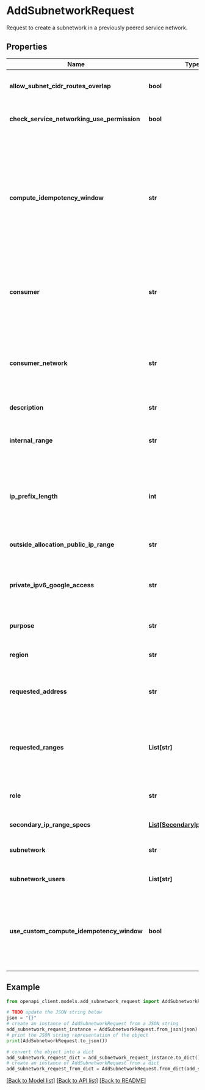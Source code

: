 # AddSubnetworkRequest

Request to create a subnetwork in a previously peered service network.

## Properties

Name | Type | Description | Notes
------------ | ------------- | ------------- | -------------
**allow_subnet_cidr_routes_overlap** | **bool** | Optional. Defines the allowSubnetCidrRoutesOverlap field of the subnet, e.g. Available in alpha and beta according to [Compute API documentation](https://cloud.google.com/compute/docs/reference/rest/beta/subnetworks/insert) | [optional] 
**check_service_networking_use_permission** | **bool** | Optional. The IAM permission check determines whether the consumer project has &#39;servicenetworking.services.use&#39; permission or not. | [optional] 
**compute_idempotency_window** | **str** | Optional. Specifies a custom time bucket for Arcus subnetwork request idempotency. If two equivalent concurrent requests are made, Arcus will know to ignore the request if it has already been completed or is in progress. Only requests with matching compute_idempotency_window have guaranteed idempotency. Changing this time window between requests results in undefined behavior. Zero (or empty) value with custom_compute_idempotency_window&#x3D;true specifies no idempotency (i.e. no request ID is provided to Arcus). Maximum value of 14 days (enforced by Arcus limit). For more information on how to use, see: go/revisit-sn-idempotency-window | [optional] 
**consumer** | **str** | Required. A resource that represents the service consumer, such as &#x60;projects/123456&#x60;. The project number can be different from the value in the consumer network parameter. For example, the network might be part of a Shared VPC network. In those cases, Service Networking validates that this resource belongs to that Shared VPC. | [optional] 
**consumer_network** | **str** | Required. The name of the service consumer&#39;s VPC network. The network must have an existing private connection that was provisioned through the connections.create method. The name must be in the following format: &#x60;projects/{project}/global/networks/{network}&#x60;, where {project} is a project number, such as &#x60;12345&#x60;. {network} is the name of a VPC network in the project. | [optional] 
**description** | **str** | Optional. Description of the subnet. | [optional] 
**internal_range** | **str** | Optional. The url of an Internal Range. Eg: &#x60;projects//locations/global/internalRanges/&#x60;. If specified, it means that the subnetwork cidr will be created using the combination of requested_address/ip_prefix_length. Note that the subnet cidr has to be within the cidr range of this Internal Range. | [optional] 
**ip_prefix_length** | **int** | Required. The prefix length of the subnet&#39;s IP address range. Use CIDR range notation, such as &#x60;29&#x60; to provision a subnet with an &#x60;x.x.x.x/29&#x60; CIDR range. The IP address range is drawn from a pool of available ranges in the service consumer&#39;s allocated range. GCE disallows subnets with prefix_length &gt; 29 | [optional] 
**outside_allocation_public_ip_range** | **str** | Optional. Enable outside allocation using public IP addresses. Any public IP range may be specified. If this field is provided, we will not use customer reserved ranges for this primary IP range. | [optional] 
**private_ipv6_google_access** | **str** | Optional. The private IPv6 google access type for the VMs in this subnet. For information about the access types that can be set using this field, see [subnetwork](https://cloud.google.com/compute/docs/reference/rest/v1/subnetworks) in the Compute API documentation. | [optional] 
**purpose** | **str** | Optional. Defines the purpose field of the subnet, e.g. &#39;PRIVATE_SERVICE_CONNECT&#39;. For information about the purposes that can be set using this field, see [subnetwork](https://cloud.google.com/compute/docs/reference/rest/v1/subnetworks) in the Compute API documentation. | [optional] 
**region** | **str** | Required. The name of a [region](/compute/docs/regions-zones) for the subnet, such &#x60;europe-west1&#x60;. | [optional] 
**requested_address** | **str** | Optional. The starting address of a range. The address must be a valid IPv4 address in the x.x.x.x format. This value combined with the IP prefix range is the CIDR range for the subnet. The range must be within the allocated range that is assigned to the private connection. If the CIDR range isn&#39;t available, the call fails. | [optional] 
**requested_ranges** | **List[str]** | Optional. The name of one or more allocated IP address ranges associated with this private service access connection. If no range names are provided all ranges associated with this connection will be considered. If a CIDR range with the specified IP prefix length is not available within these ranges, the call fails. | [optional] 
**role** | **str** | Optional. Defines the role field of the subnet, e.g. &#39;ACTIVE&#39;. For information about the roles that can be set using this field, see [subnetwork](https://cloud.google.com/compute/docs/reference/rest/v1/subnetworks) in the Compute API documentation. | [optional] 
**secondary_ip_range_specs** | [**List[SecondaryIpRangeSpec]**](SecondaryIpRangeSpec.md) | Optional. A list of secondary IP ranges to be created within the new subnetwork. | [optional] 
**subnetwork** | **str** | Required. A name for the new subnet. For information about the naming requirements, see [subnetwork](/compute/docs/reference/rest/v1/subnetworks) in the Compute API documentation. | [optional] 
**subnetwork_users** | **List[str]** | A list of members that are granted the &#x60;roles/servicenetworking.subnetworkAdmin&#x60; role on the subnet. | [optional] 
**use_custom_compute_idempotency_window** | **bool** | Optional. Specifies if Service Networking should use a custom time bucket for Arcus idempotency. If false, Service Networking uses a 300 second (5 minute) Arcus idempotency window. If true, Service Networking uses a custom idempotency window provided by the user in field compute_idempotency_window. For more information on how to use, see: go/revisit-sn-idempotency-window | [optional] 

## Example

```python
from openapi_client.models.add_subnetwork_request import AddSubnetworkRequest

# TODO update the JSON string below
json = "{}"
# create an instance of AddSubnetworkRequest from a JSON string
add_subnetwork_request_instance = AddSubnetworkRequest.from_json(json)
# print the JSON string representation of the object
print(AddSubnetworkRequest.to_json())

# convert the object into a dict
add_subnetwork_request_dict = add_subnetwork_request_instance.to_dict()
# create an instance of AddSubnetworkRequest from a dict
add_subnetwork_request_from_dict = AddSubnetworkRequest.from_dict(add_subnetwork_request_dict)
```
[[Back to Model list]](../README.md#documentation-for-models) [[Back to API list]](../README.md#documentation-for-api-endpoints) [[Back to README]](../README.md)


